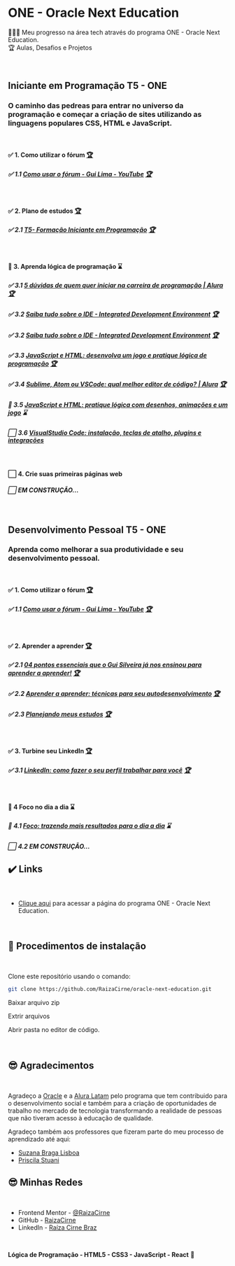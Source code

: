 # ONE - Oracle Next Education

🧑🏽‍💻 Meu progresso na área tech através do programa  ONE - Oracle Next Education.
<br>
🏆 Aulas, Desafios e Projetos 

<br>

## Iniciante em Programação T5 - ONE
### O caminho das pedreas para entrar no universo da programação e começar a criação de sites utilizando as linguagens populares CSS, HTML e JavaScript.
<br>

#### <p>:white_check_mark: 1. Como utilizar o fórum <a target="_blank" href="https://www.youtube.com/watch?v=VljI7NbyVHE"  title="Certificate">🏆</a></p>

##### <p>:white_check_mark: 1.1 [Como usar o fórum - Gui Lima - YouTube](https://www.youtube.com/watch?v=VljI7NbyVHE) <a target="_blank" href="https://www.origamid.com/certificate/bec64f6b/"  title="Certificate">🏆</a></p>
<br>

#### <p>:white_check_mark: 2. Plano de estudos <a target="_blank" href="https://cursos.alura.com.br/loginForm?urlAfterLogin=https://cursos.alura.com.br/dashboard"  title="Certificate">🏆</a></p>

##### <p>:white_check_mark: 2.1 [T5- Formação Iniciante em Programação](https://trello.com/b/S9dmOnQ0/t5-forma%C3%A7%C3%A3o-iniciante-em-programa%C3%A7%C3%A3o) <a target="_blank" href="https://trello.com/b/S9dmOnQ0/t5-forma%C3%A7%C3%A3o-iniciante-em-programa%C3%A7%C3%A3o"  title="Certificate">🏆</a></p>
<br>

#### <p>:white_square_button: 3. Aprenda lógica de programação :hourglass:</p>

##### <p>:white_check_mark: 3.1 [5 dúvidas de quem quer iniciar na carreira de programação | Alura](https://www.alura.com.br/artigos/5-duvidas-de-quem-quer-iniciar-na-carreira-de-programacao) <a target="_blank" href="https://www.alura.com.br/artigos/5-duvidas-de-quem-quer-iniciar-na-carreira-de-programacao"  title="Certificate">🏆</a></p>
##### <p>:white_check_mark: 3.2 [Saiba tudo sobre o IDE - Integrated Development Environment](https://www.alura.com.br/artigos/o-que-e-uma-ide) <a target="_blank" href="https://www.alura.com.br/artigos/o-que-e-uma-ide"  title="Certificate">🏆</a></p>
##### <p>:white_check_mark: 3.2 [Saiba tudo sobre o IDE - Integrated Development Environment](https://www.alura.com.br/artigos/o-que-e-uma-ide) <a target="_blank" href="https://www.alura.com.br/artigos/o-que-e-uma-ide)"  title="Certificate">🏆</a></p>
##### <p>:white_check_mark: 3.3 [JavaScript e HTML: desenvolva um jogo e pratique lógica de programação](https://www.alura.com.br/conteudo/logica-programacao-javascript-html#:~:text=O%20curso%20JavaScript%20e%20HTML,estudar%20com%20a%20gente%20hoje!) <a target="_blank" href="https://www.alura.com.br/conteudo/logica-programacao-javascript-html#:~:text=O%20curso%20JavaScript%20e%20HTML,estudar%20com%20a%20gente%20hoje!/"  title="Certificate">🏆</a></p>
##### <p>:white_check_mark: 3.4 [Sublime, Atom ou VSCode: qual melhor editor de código? | Alura](https://www.alura.com.br/artigos/sublime-atom-vscode-qual-melhor-editor-de-codigo) <a target="_blank" href="https://www.alura.com.br/artigos/sublime-atom-vscode-qual-melhor-editor-de-codigo)"  title="Certificate">🏆</a></p>
##### <p>:white_square_button: 3.5 [JavaScript e HTML: pratique lógica com desenhos, animações e um jogo](https://www.alura.com.br/conteudo/logica-programacao-pratica-com-desenho-animacoes-em-jogo#:~:text=O%20curso%20JavaScript%20e%20HTML,estudar%20com%20a%20gente%20hoje!) :hourglass:</p>
##### <p>:white_large_square: 3.6 [VisualStudio Code: instalação, teclas de atalho, plugins e integrações](https://www.alura.com.br/artigos/visualstudio-code-instalacao-teclas-de-atalho-plugins-e-integracoes) </p>
<br> 

#### <p>:white_large_square: 4. Crie suas primeiras páginas web </p>
##### <p>:white_large_square: EM CONSTRUÇÃO... </p>
<br>

## Desenvolvimento Pessoal T5 - ONE
### Aprenda como melhorar a sua produtividade e seu desenvolvimento pessoal.
<br>

#### <p>:white_check_mark: 1. Como utilizar o fórum <a target="_blank" href="https://www.youtube.com/watch?v=VljI7NbyVHE"  title="Certificate">🏆</a></p>

##### <p>:white_check_mark: 1.1 [Como usar o fórum - Gui Lima - YouTube](https://www.youtube.com/watch?v=VljI7NbyVHE) <a target="_blank" href="https://www.youtube.com/watch?v=VljI7NbyVHE"  title="Certificate">🏆</a></p>
<br>

#### <p>:white_check_mark: 2. Aprender a aprender <a target="_blank" href="https://cursos.alura.com.br/loginForm?urlAfterLogin=https://cursos.alura.com.br/dashboard"  title="Certificate">🏆</a></p>
##### <p>:white_check_mark: 2.1 [04 pontos essenciais que o Gui Silveira já nos ensinou para aprender a aprender!](https://www.alura.com.br/artigos/04-dicas-do-gui-silveira-para-aprender-a-aprender) <a target="_blank" href="https://www.alura.com.br/artigos/04-dicas-do-gui-silveira-para-aprender-a-aprender"  title="Certificate">🏆</a></p>
##### <p>:white_check_mark: 2.2 [Aprender a aprender: técnicas para seu autodesenvolvimento](https://www.alura.com.br/conteudo/aprender-a-aprender-tecnicas-para-seu-autodesenvolvimento) <a target="_blank" href="https://www.alura.com.br/conteudo/aprender-a-aprender-tecnicas-para-seu-autodesenvolvimento"  title="Certificate">🏆</a></p>
##### <p>:white_check_mark: 2.3 [Planejando meus estudos](https://www.alura.com.br/artigos/planejando-meus-estudos) <a target="_blank" href="https://www.alura.com.br/artigos/planejando-meus-estudos"  title="Certificate">🏆</a></p>
<br>

#### <p>:white_check_mark: 3. Turbine seu LinkedIn <a target="_blank" href="https://cursos.alura.com.br/loginForm?urlAfterLogin=https://cursos.alura.com.br/dashboard"  title="Certificate">🏆</a></p>
##### <p>:white_check_mark: 3.1 [LinkedIn: como fazer o seu perfil trabalhar para você](https://cursos.alura.com.br/course/linkedin-perfil-trabalhar-voce) <a target="_blank" href="https://cursos.alura.com.br/course/linkedin-perfil-trabalhar-voce"  title="Certificate">🏆</a></p>
<br>

#### <p>:white_square_button: 4 Foco no dia a dia :hourglass:</p>
##### <p>:white_square_button: 4.1 [Foco: trazendo mais resultados para o dia a dia](https://www.alura.com.br/conteudo/foco-o-poder-do-habito-seu-dia-a-dia) :hourglass:</p>
##### <p>:white_large_square: 4.2 EM CONSTRUÇÃO... </p>


## :heavy_check_mark: Links <a name="id04"></a>

<br>

- [Clique aqui](https://www.oracle.com/br/education/oracle-next-education/) para acessar a página do programa ONE - Oracle Next Education.

<br />

## 📝 Procedimentos de instalação <a name="id07"></a>

<br>

Clone este repositório usando o comando:

```bash
git clone https://github.com/RaizaCirne/oracle-next-education.git
```

Baixar arquivo zip 

Extrir arquivos

Abrir pasta no editor de código.

<br>

## :sunglasses: Agradecimentos
<br>

Agradeço a [Oracle](https://www.oracle.com/br/education/oracle-next-education/) e a [Alura Latam](https://www.linkedin.com/company/alura-latam/) pelo programa que tem contribuido para o desenvolvimento social e também para a criação de oportunidades de trabalho no mercado de tecnologia transformando a realidade de pessoas que não tiveram acesso  à educação de qualidade. 
<br>

Agradeço também aos professores que fizeram parte do meu processo de aprendizado até aqui: 
<br> 

- [Suzana Braga Lisboa](https://www.linkedin.com/in/suzanalisboa/)<br>
- [Priscila Stuani](https://www.linkedin.com/in/priscilastuani/)<br>


## :sunglasses: Minhas Redes <a name="id09"></a>

<br />

- Frontend Mentor - [@RaizaCirne](https://www.frontendmentor.io/profile/RaizaCirne)
- GitHub - [RaizaCirne](https://github.com/RaizaCirne)
- LinkedIn - [Raíza Cirne Braz](https://www.linkedin.com/in/ra%C3%ADzacirne/)

<br />

**Lógica de Programação - HTML5 - CSS3 - JavaScript - React** 🚀
